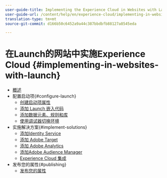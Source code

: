 ```yaml
---
user-guide-title: Implementing the Experience Cloud in Websites with Launch
user-guide-url: /content/help/en/experience-cloud/implementing-in-websites-with-launch/index.html
translation-type: tm+mt
source-git-commit: d166b50c6452a9a44c387bbdbfb88127a8545eda

---
```



# 在Launch的网站中实施Experience Cloud {#implementing-in-websites-with-launch}

+ [概述](index.md)
+ 配置启动项{#configure-launch}
   + [创建启动项属性](launch.md)
   + [添加 Launch 嵌入代码](launch-add-embed.md)
   + [添加数据元素、规则和库](launch-data-elements-rules.md)
   + [使用调试器切换环境](launch-switch-environments.md)
+ 实施解决方案{#implement-solutions}
   + [添加Identity Service](id-service.md)
   + [添加 Adobe Target](target.md)
   + [添加 Adobe Analytics](analytics.md)
   + [添加Adobe Audience Manager](audience-manager.md)
   + [Experience Cloud 集成](integrations.md)
+ 发布您的属性{#publishing}
   + [发布您的属性](publish.md)

